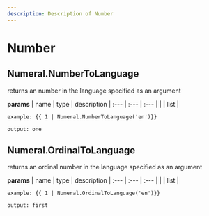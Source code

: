 ```yaml
---
description: Description of Number
---
```


# Number


## Numeral.NumberToLanguage
returns an number in the language specified as an argument


**params**
     | name | type  | description
     | :--- | :---  | :---        |
     |  | list  | 


```
example: {{ 1 | Numeral.NumberToLanguage('en')}}

output: one
```
## Numeral.OrdinalToLanguage
returns an ordinal number in the language specified as an argument


**params**
     | name | type  | description
     | :--- | :---  | :---        |
     |  | list  | 


```
example: {{ 1 | Numeral.OrdinalToLanguage('en')}}

output: first
```


